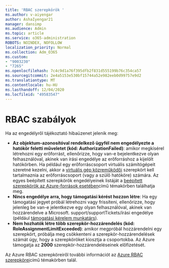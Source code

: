 ```yaml
---
title: 'RBAC szerepkörök '
ms.author: v-aiyengar
author: AshaIyengar21
manager: dansimp
ms.audience: Admin
ms.topic: article
ms.service: o365-administration
ROBOTS: NOINDEX, NOFOLLOW
localization_priority: Normal
ms.collection: Adm_O365
ms.custom:
- "9003230"
- "7265"
ms.openlocfilehash: 7c4c9d1a76f395dfb2f831d555199b76c354ca57
ms.sourcegitcommit: 2e4a5153e530bf15744a52e982eeb0d99757e9d2
ms.translationtype: MT
ms.contentlocale: hu-HU
ms.lasthandoff: 12/04/2020
ms.locfileid: "49583547"
---
```

# <a name="rbac-rules"></a>RBAC szabályok

Ha az engedélyről tájékoztató hibaüzenet jelenik meg: 

- **Az objektum-azonosítóval rendelkező ügyfél nem engedélyezte a hatókör feletti műveletet (kód: AuthorizationFailed)**: amikor megkísérel létrehozni egy erőforrást, ellenőrizze, hogy van-e bejelentkezve olyan felhasználóval, akinek van írási engedélye az erőforráshoz a kijelölt hatókörben. Ha például egy erőforráscsoport virtuális számítógépeit szeretné kezelni, akkor a [virtuális gép közreműködői](https://docs.microsoft.com/azure/role-based-access-control/built-in-roles?WT.mc_id=Portal-Microsoft_Azure_Support#virtual-machine-contributor) szerepkört kell tartalmaznia az erőforráscsoport (vagy a szülő hatóköre) számára. Az egyes beépített szerepkörök engedélyeinek listáját a [beépített szerepkörök az Azure-források esetében](https://docs.microsoft.com/azure/role-based-access-control/built-in-roles?WT.mc_id=Portal-Microsoft_Azure_Support)című témakörben találhatja meg.
- **Nincs engedélye arra, hogy támogatási kérést hozzon létre**: Ha egy támogatási jegyet próbál létrehozni vagy frissíteni, ellenőrizze, hogy jelenleg be van-e jelentkezve egy olyan felhasználóval, akinek van hozzárendelve a Microsoft. support/supportTickets/írási engedélye (például [támogatási kérelem munkatárs](https://docs.microsoft.com/azure/role-based-access-control/built-in-roles?WT.mc_id=Portal-Microsoft_Azure_Support#support-request-contributor)).
- **Nem hozhatók létre több szerepkör-hozzárendelés (kód: RoleAssignmentLimitExceeded)**: amikor megpróbál hozzárendelni egy szerepkört, próbálja meg csökkenteni a szerepkör-hozzárendelések számát úgy, hogy a szerepköröket kiosztja a csoportokba. Az Azure támogatja az **2000** szerepkör-hozzárendeléseinek előfizetését.

Az Azure RBAC szerepköreiről további információt az [Azure RBAC szerepkörei](https://docs.microsoft.com/azure/role-based-access-control/role-assignments-portal?WT.mc_id=Portal-Microsoft_Azure_Support)című témakörben talál.
